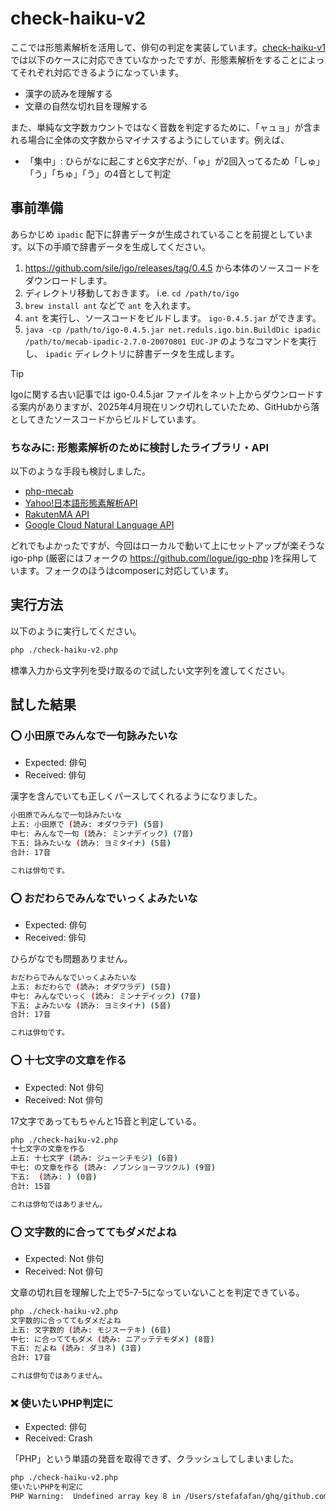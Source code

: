 # check-haiku-v2

ここでは形態素解析を活用して、俳句の判定を実装しています。[check-haiku-v1](https://github.com/stefafafan/phpcon-odawara-2025-talk/tree/main/check-haiku-v1)では以下のケースに対応できていなかったですが、形態素解析をすることによってそれぞれ対応できるようになっています。

- 漢字の読みを理解する
- 文章の自然な切れ目を理解する

また、単純な文字数カウントではなく音数を判定するために、「ャュョ」が含まれる場合に全体の文字数からマイナスするようにしています。例えば、
- 「集中」: ひらがなに起こすと6文字だが、「ゅ」が2回入ってるため「しゅ」「う」「ちゅ」「う」の4音として判定

## 事前準備

あらかじめ `ipadic` 配下に辞書データが生成されていることを前提としています。以下の手順で辞書データを生成してください。

1. https://github.com/sile/igo/releases/tag/0.4.5 から本体のソースコードをダウンロードします。
2. ディレクトリ移動しておきます。 i.e. `cd /path/to/igo` 
3. `brew install ant` などで `ant` を入れます。
4. `ant` を実行し、ソースコードをビルドします。 `igo-0.4.5.jar` ができます。
5. `java -cp /path/to/igo-0.4.5.jar net.reduls.igo.bin.BuildDic ipadic /path/to/mecab-ipadic-2.7.0-20070801 EUC-JP` のようなコマンドを実行し、 `ipadic` ディレクトリに辞書データを生成します。

> [!TIP]
> Igoに関する古い記事では igo-0.4.5.jar ファイルをネット上からダウンロードする案内がありますが、2025年4月現在リンク切れしていたため、GitHubから落としてきたソースコードからビルドしています。

### ちなみに: 形態素解析のために検討したライブラリ・API

以下のような手段も検討しました。

- [php-mecab](https://github.com/rsky/php-mecab)
- [Yahoo!日本語形態素解析API](https://developer.yahoo.co.jp/webapi/jlp/ma/v2/parse.html)
- [RakutenMA API](https://www.apibank.jp/ApiBank/api/detail?api_no=1028&api_type=I)
- [Google Cloud Natural Language API](https://cloud.google.com/natural-language)

どれでもよかったですが、今回はローカルで動いて上にセットアップが楽そうな igo-php (厳密にはフォークの https://github.com/logue/igo-php )を採用しています。フォークのほうはcomposerに対応しています。

## 実行方法

以下のように実行してください。

```sh
php ./check-haiku-v2.php
```

標準入力から文字列を受け取るので試したい文字列を渡してください。

## 試した結果

### :o: 小田原でみんなで一句詠みたいな

- Expected: 俳句
- Received: 俳句

漢字を含んでいても正しくパースしてくれるようになりました。

```sh
小田原でみんなで一句詠みたいな
上五: 小田原で (読み: オダワラデ) (5音)
中七: みんなで一句 (読み: ミンナデイック) (7音)
下五: 詠みたいな (読み: ヨミタイナ) (5音)
合計: 17音

これは俳句です。
```

### :o: おだわらでみんなでいっくよみたいな

- Expected: 俳句
- Received: 俳句

ひらがなでも問題ありません。

```sh
おだわらでみんなでいっくよみたいな
上五: おだわらで (読み: オダワラデ) (5音)
中七: みんなでいっく (読み: ミンナデイック) (7音)
下五: よみたいな (読み: ヨミタイナ) (5音)
合計: 17音

これは俳句です。
```

### :o: 十七文字の文章を作る

- Expected: Not 俳句
- Received: Not 俳句

17文字であってもちゃんと15音と判定している。

```sh
php ./check-haiku-v2.php
十七文字の文章を作る
上五: 十七文字 (読み: ジューシチモジ) (6音)
中七: の文章を作る (読み: ノブンショーヲツクル) (9音)
下五:  (読み: ) (0音)
合計: 15音

これは俳句ではありません。
```

### :o: 文字数的に合っててもダメだよね

- Expected: Not 俳句
- Received: Not 俳句

文章の切れ目を理解した上で5-7-5になっていないことを判定できている。

```sh
php ./check-haiku-v2.php
文字数的に合っててもダメだよね
上五: 文字数的 (読み: モジスーテキ) (6音)
中七: に合っててもダメ (読み: ニアッテテモダメ) (8音)
下五: だよね (読み: ダヨネ) (3音)
合計: 17音

これは俳句ではありません。
```

### :x: 使いたいPHP判定に

- Expected: 俳句
- Received: Crash

「PHP」という単語の発音を取得できず、クラッシュしてしまいました。

```sh
php ./check-haiku-v2.php
使いたいPHPを判定に
PHP Warning:  Undefined array key 8 in /Users/stefafafan/ghq/github.com/stefafafan/phpcon-odawara-2025-talk/check-haiku-v2/check-haiku-v2.php on line 23
```
